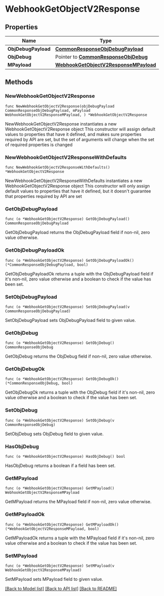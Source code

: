 # WebhookGetObjectV2Response

## Properties

Name | Type | Description | Notes
------------ | ------------- | ------------- | -------------
**ObjDebugPayload** | [**CommonResponseObjDebugPayload**](CommonResponseObjDebugPayload.md) |  | 
**ObjDebug** | Pointer to [**CommonResponseObjDebug**](CommonResponseObjDebug.md) |  | [optional] 
**MPayload** | [**WebhookGetObjectV2ResponseMPayload**](WebhookGetObjectV2ResponseMPayload.md) |  | 

## Methods

### NewWebhookGetObjectV2Response

`func NewWebhookGetObjectV2Response(objDebugPayload CommonResponseObjDebugPayload, mPayload WebhookGetObjectV2ResponseMPayload, ) *WebhookGetObjectV2Response`

NewWebhookGetObjectV2Response instantiates a new WebhookGetObjectV2Response object
This constructor will assign default values to properties that have it defined,
and makes sure properties required by API are set, but the set of arguments
will change when the set of required properties is changed

### NewWebhookGetObjectV2ResponseWithDefaults

`func NewWebhookGetObjectV2ResponseWithDefaults() *WebhookGetObjectV2Response`

NewWebhookGetObjectV2ResponseWithDefaults instantiates a new WebhookGetObjectV2Response object
This constructor will only assign default values to properties that have it defined,
but it doesn't guarantee that properties required by API are set

### GetObjDebugPayload

`func (o *WebhookGetObjectV2Response) GetObjDebugPayload() CommonResponseObjDebugPayload`

GetObjDebugPayload returns the ObjDebugPayload field if non-nil, zero value otherwise.

### GetObjDebugPayloadOk

`func (o *WebhookGetObjectV2Response) GetObjDebugPayloadOk() (*CommonResponseObjDebugPayload, bool)`

GetObjDebugPayloadOk returns a tuple with the ObjDebugPayload field if it's non-nil, zero value otherwise
and a boolean to check if the value has been set.

### SetObjDebugPayload

`func (o *WebhookGetObjectV2Response) SetObjDebugPayload(v CommonResponseObjDebugPayload)`

SetObjDebugPayload sets ObjDebugPayload field to given value.


### GetObjDebug

`func (o *WebhookGetObjectV2Response) GetObjDebug() CommonResponseObjDebug`

GetObjDebug returns the ObjDebug field if non-nil, zero value otherwise.

### GetObjDebugOk

`func (o *WebhookGetObjectV2Response) GetObjDebugOk() (*CommonResponseObjDebug, bool)`

GetObjDebugOk returns a tuple with the ObjDebug field if it's non-nil, zero value otherwise
and a boolean to check if the value has been set.

### SetObjDebug

`func (o *WebhookGetObjectV2Response) SetObjDebug(v CommonResponseObjDebug)`

SetObjDebug sets ObjDebug field to given value.

### HasObjDebug

`func (o *WebhookGetObjectV2Response) HasObjDebug() bool`

HasObjDebug returns a boolean if a field has been set.

### GetMPayload

`func (o *WebhookGetObjectV2Response) GetMPayload() WebhookGetObjectV2ResponseMPayload`

GetMPayload returns the MPayload field if non-nil, zero value otherwise.

### GetMPayloadOk

`func (o *WebhookGetObjectV2Response) GetMPayloadOk() (*WebhookGetObjectV2ResponseMPayload, bool)`

GetMPayloadOk returns a tuple with the MPayload field if it's non-nil, zero value otherwise
and a boolean to check if the value has been set.

### SetMPayload

`func (o *WebhookGetObjectV2Response) SetMPayload(v WebhookGetObjectV2ResponseMPayload)`

SetMPayload sets MPayload field to given value.



[[Back to Model list]](../README.md#documentation-for-models) [[Back to API list]](../README.md#documentation-for-api-endpoints) [[Back to README]](../README.md)


